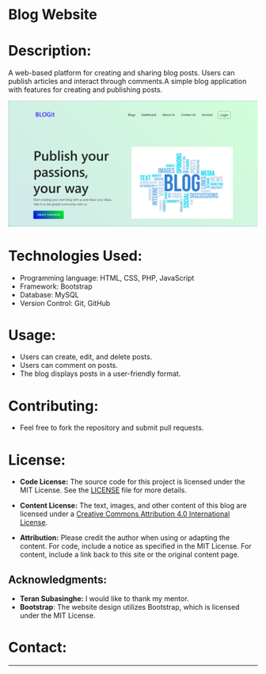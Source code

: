 # Blog Website

# Description:
A web-based platform for creating and sharing blog posts. Users can publish articles and interact through comments.A simple blog application with features for creating and publishing posts.

![Screenshot of the blog homepage](img/Screenshot.PNG)

# Technologies Used:
* Programming language: HTML, CSS, PHP, JavaScript
* Framework: Bootstrap
* Database: MySQL
* Version Control: Git, GitHub
 
# Usage:
* Users can create, edit, and delete posts.
* Users can comment on posts.
* The blog displays posts in a user-friendly format.

# Contributing:
* Feel free to fork the repository and submit pull requests.

# License:

- **Code License:**
The source code for this project is licensed under the MIT License. See the [LICENSE](LICENSE) file for more details.

- **Content License:**
The text, images, and other content of this blog are licensed under a [Creative Commons Attribution 4.0 International License](https://creativecommons.org/licenses/by/4.0/).

- **Attribution:**
Please credit the author when using or adapting the content. For code, include a notice as specified in the MIT License. For content, include a link back to this site or the original content page.

## Acknowledgments:
- **Teran Subasinghe:** I would like to thank my mentor.
- **Bootstrap**: The website design utilizes Bootstrap, which is licensed under the MIT License.

# Contact:
____________
